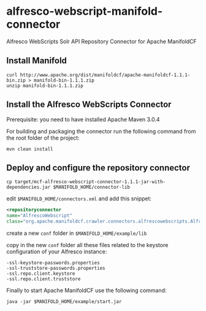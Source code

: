 alfresco-webscript-manifold-connector
=====================================

Alfresco WebScripts Solr API Repository Connector for Apache ManifoldCF


Install Manifold
---
```
curl http://www.apache.org/dist/manifoldcf/apache-manifoldcf-1.1.1-bin.zip > manifold-bin-1.1.1.zip
unzip manifold-bin-1.1.1.zip
```

Install the Alfresco WebScripts Connector
---
Prerequisite: you need to have installed Apache Maven 3.0.4

For building and packaging the connector run the following command from the root folder of the project:
```
mvn clean install
```


Deploy and configure the repository connector
---

```
cp target/mcf-alfresco-webscript-connector-1.1.1-jar-with-dependencies.jar $MANIFOLD_HOME/connector-lib
```

edit <code>$MANIFOLD_HOME/connectors.xml</code> and add this snippet:

```xml
<repositoryconnector
name="AlfrescoWebscript"
class="org.apache.manifoldcf.crawler.connectors.alfrescowebscripts.AlfrescoWebScriptsRepositoryConnector"/>
```

create a new <code>conf</code> folder in <code>$MANIFOLD_HOME/example/lib</code> 

copy in the new <code>conf</code> folder all these files related to the keystore configuration of your Alfresco instance:
```
-ssl-keystore-passwords.properties
-ssl-truststore-passwords.properties
-ssl.repo.client.keystore
-ssl.repo.client.truststore
```

Finally to start Apache ManifoldCF use the following command:
```
java -jar $MANIFOLD_HOME/example/start.jar
```